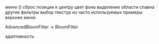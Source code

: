 меню ()
сброс позиции к центру
цвет фона
выделение области спавна
другие фильтры
выбор текстур из часто используемых
примеры
верхнее меню

AdvancedBloomFilter -> BloomFilter

адаптивность
